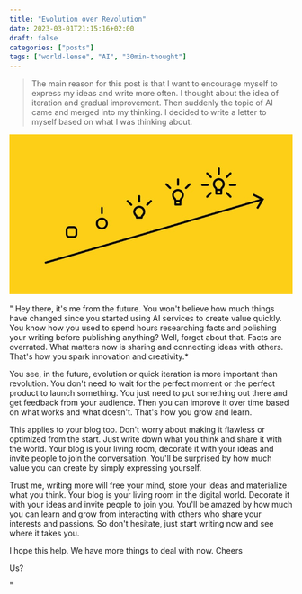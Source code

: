 ```yaml
---
title: "Evolution over Revolution"
date: 2023-03-01T21:15:16+02:00
draft: false
categories: ["posts"]
tags: ["world-lense", "AI", "30min-thought"]
---
```


>   The main reason for this post is that
>   I want to encourage myself to express my ideas and write more often.
>   I thought about the idea of iteration and gradual improvement.
>   Then suddenly the topic of AI came and merged into my thinking.
>   I decided to write a letter to myself based on what I was thinking about.

![iteration](/img/idea-evolution.jpg)

"
Hey there, it's me from the future. 
You won't believe how much things have changed since you started using AI services to create value quickly. 
You know how you used to spend hours researching facts and polishing your writing before publishing anything? 
Well, forget about that. Facts are overrated. What matters now is sharing and connecting ideas with others. 
That's how you spark innovation and creativity.*

You see, in the future, evolution or quick iteration is more important than revolution. 
You don't need to wait for the perfect moment or the perfect product to launch something. 
You just need to put something out there and get feedback from your audience. 
Then you can improve it over time based on what works and what doesn't. 
That's how you grow and learn.

This applies to your blog too. 
Don't worry about making it flawless or optimized from the start. 
Just write down what you think and share it with the world. 
Your blog is your living room, decorate it with your ideas and invite people to join the conversation. 
You'll be surprised by how much value you can create by simply expressing yourself.

Trust me, writing more will free your mind, store your ideas and materialize what you think. 
Your blog is your living room in the digital world. 
Decorate it with your ideas and invite people to join you. 
You'll be amazed by how much you can learn and grow from interacting with others who share your interests and passions. 
So don't hesitate, just start writing now and see where it takes you.

I hope this help. We have more things to deal with now.
Cheers

Us?

"
